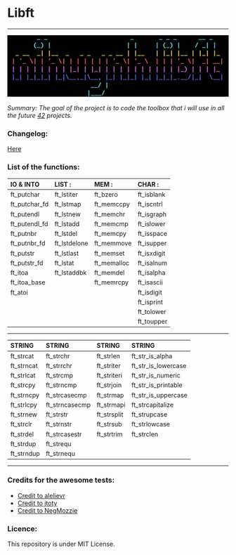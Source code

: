 # Libft

---
![Ascii art](https://github.com/nihuynh/Libft/blob/master/docs/logolib.png)

_Summary: The goal of the project is to code the toolbox that i will use in all the future [42](http://42.fr) projects._

### Changelog:
[Here](https://github.com/nihuynh/Libft/blob/master/changelog.md)

### List of the functions: 

| IO & INTO             | LIST :                | MEM :                 | CHAR :                |
| :-------------------- | :-------------------- | :-------------------- | :-------------------- |
| ft\_putchar           | ft\_lstiter           | ft\_bzero             | ft\_isblank           |
| ft\_putchar_fd        | ft\_lstmap            | ft\_memccpy           | ft\_iscntrl           |
| ft\_putendl           | ft\_lstnew            | ft\_memchr            | ft\_isgraph           |
| ft\_putendl_fd        | ft\_lstadd            | ft\_memcmp            | ft\_islower           |
| ft\_putnbr            | ft\_lstdel            | ft\_memcpy            | ft\_isspace           |
| ft\_putnbr_fd         | ft\_lstdelone         | ft\_memmove           | ft\_isupper           |
| ft\_putstr            | ft\_lstlast           | ft\_memset            | ft\_isxdigit          |
| ft\_putstr_fd         | ft\_lstat             | ft\_memalloc          | ft\_isalnum           |
| ft\_itoa              | ft\_lstaddbk          | ft\_memdel            | ft\_isalpha           |
| ft\_itoa_base         |                       | ft\_memrcpy           | ft\_isascii           |
| ft\_atoi              |                       |                       | ft\_isdigit           |
|                       |                       |                       | ft\_isprint           |
|                       |                       |                       | ft\_tolower           |
|                       |                       |                       | ft\_toupper           |

----

| STRING                | STRING                | STRING                | STRING                |
| :-------------------- | :-------------------- | :-------------------- | :-------------------- |
| ft\_strcat            | ft\_strchr            | ft\_strlen            | ft\_str\_is_alpha     |
| ft\_strncat           | ft\_strrchr           | ft\_striter           | ft\_str\_is_lowercase |
| ft\_strlcat           | ft\_strcmp            | ft\_striteri          | ft\_str\_is_numeric   |
| ft\_strcpy            | ft\_strncmp           | ft\_strjoin           | ft\_str\_is_printable |
| ft\_strncpy           | ft\_strcasecmp        | ft\_strmap            | ft\_str\_is_uppercase |
| ft\_strlcpy           | ft\_strncasecmp       | ft\_strmapi           | ft\_strcapitalize     |
| ft\_strnew            | ft\_strstr            | ft\_strsplit          | ft\_strupcase         |
| ft\_strclr            | ft\_strnstr           | ft\_strsub            | ft\_strlowcase        |
| ft\_strdel            | ft\_strcasestr        | ft\_strtrim           | ft\_strclen           |
| ft\_strdup            | ft\_strequ            |                       |                       |
| ft\_strndup           | ft\_strnequ           |                       |                       |

---

### Credits for the awesome tests: 
* [Credit to alelievr](https://github.com/alelievr/libft-unit-test)
* [Credit to jtoty](https://github.com/jtoty/Libftest)
* [Credit to NegMozzie](https://github.com/NegMozzie/libft-test)
### Licence:
This repository is under MIT License.
